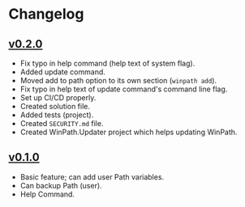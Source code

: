 # Changelog

## [v0.2.0](https://github.com/ANF-Studios/WinPath/releases/tag/0.2.0)
* Fix typo in help command (help text of system flag).
* Added update command.
* Moved add to path option to its own section (`winpath add`).
* Fix typo in help text of update command's command line flag.
* Set up CI/CD properly.
* Created solution file.
* Added tests (project).
* Created `SECURITY.md` file.
* Created WinPath.Updater project which helps updating WinPath.

## [v0.1.0](https://github.com/ANF-Studios/WinPath/releases/tag/0.1.0)
* Basic feature; can add user Path variables.
* Can backup Path (user).
* Help Command.
